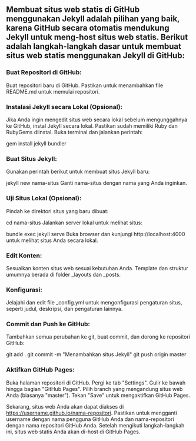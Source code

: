 ## Membuat situs web statis di GitHub menggunakan Jekyll adalah pilihan yang baik, karena GitHub secara otomatis mendukung Jekyll untuk meng-host situs web statis. Berikut adalah langkah-langkah dasar untuk membuat situs web statis menggunakan Jekyll di GitHub:

### Buat Repositori di GitHub:

   Buat repositori baru di GitHub.
   Pastikan untuk menambahkan file README.md untuk memulai repositori.
### Instalasi Jekyll secara Lokal (Opsional):

   Jika Anda ingin mengedit situs web secara lokal sebelum mengunggahnya ke GitHub, instal Jekyll secara lokal. Pastikan sudah memiliki Ruby dan RubyGems diinstal.
   Buka terminal dan jalankan perintah:
   
   gem install jekyll bundler
### Buat Situs Jekyll:

   Gunakan perintah berikut untuk membuat situs Jekyll baru:

   jekyll new nama-situs
   Ganti nama-situs dengan nama yang Anda inginkan.
### Uji Situs Lokal (Opsional):

   Pindah ke direktori situs yang baru dibuat:

   cd nama-situs
   Jalankan server lokal untuk melihat situs:

   bundle exec jekyll serve
   Buka browser dan kunjungi http://localhost:4000 untuk melihat situs Anda secara lokal.
### Edit Konten:

   Sesuaikan konten situs web sesuai kebutuhan Anda. Template dan struktur umumnya berada di folder _layouts dan _posts.
### Konfigurasi:

   Jelajahi dan edit file _config.yml untuk mengonfigurasi pengaturan situs, seperti judul, deskripsi, dan pengaturan lainnya.
  
### Commit dan Push ke GitHub:

   Tambahkan semua perubahan ke git, buat commit, dan dorong ke repositori GitHub:

   git add .
   git commit -m "Menambahkan situs Jekyll"
   git push origin master
  
### Aktifkan GitHub Pages:

   Buka halaman repositori di GitHub.
   Pergi ke tab "Settings".
   Gulir ke bawah hingga bagian "GitHub Pages".
   Pilih branch yang mengandung situs web Anda (biasanya "master").
   Tekan "Save" untuk mengaktifkan GitHub Pages.

   
   Sekarang, situs web Anda akan dapat diakses di https://username.github.io/nama-repositori. Pastikan untuk mengganti username dengan nama pengguna GitHub Anda dan nama-repositori dengan nama       repositori GitHub Anda. Setelah mengikuti langkah-langkah ini, situs web statis Anda akan di-host di GitHub Pages.
